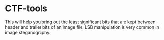 # CTF-tools
This will help you bring out the least significant bits that are kept between header and trailer bits of an image file. LSB manipulation 
is very common in image steganography.

